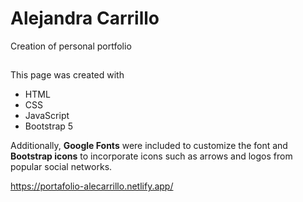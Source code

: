 # Alejandra Carrillo

Creation of personal portfolio

## 
This page was created with

* HTML
* CSS
* JavaScript 
* Bootstrap 5

Additionally, **Google Fonts** were included to customize the font and **Bootstrap icons** to incorporate icons such as arrows and logos from popular social networks.

https://portafolio-alecarrillo.netlify.app/
